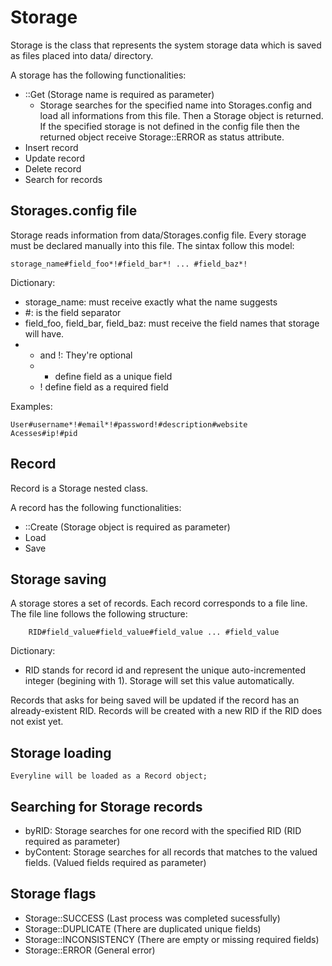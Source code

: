 # Storage

Storage is the class that represents the system storage data which is saved as files placed into data/ directory.

A storage has the following functionalities:
  - ::Get (Storage name is required as parameter)
    - Storage searches for the specified name into Storages.config and load all informations from this file. Then a Storage object is returned. If the specified storage is not defined in the config file then the returned object receive Storage::ERROR as status attribute. 
  - Insert record
  - Update record
  - Delete record
  - Search for records

## Storages.config file

Storage reads information from data/Storages.config file. Every storage must be declared manually into this file. The sintax follow this model:
```
storage_name#field_foo*!#field_bar*! ... #field_baz*!
```

Dictionary:
  - storage_name: must receive exactly what the name suggests
  - #: is the field separator
  - field_foo, field_bar, field_baz: must receive the field names that storage will have.
  - * and !: They're optional
    - * define field as a unique field
    - ! define field as a required field

Examples:

```
User#username*!#email*!#password!#description#website
Acesses#ip!#pid

```

## Record

Record is a Storage nested class.

A record has the following functionalities:
  - ::Create (Storage object is required as parameter)
  - Load
  - Save

## Storage saving

A storage stores a set of records. Each record corresponds to a file line. The file line follows the following structure:
```
	RID#field_value#field_value#field_value ... #field_value
```

Dictionary:
  - RID stands for record id and represent the unique auto-incremented integer (begining with 1). Storage will set this value automatically.

Records that asks for being saved will be updated if the record has an already-existent RID. 
Records will be created with a new RID if the RID does not exist yet.

## Storage loading
	Everyline will be loaded as a Record object;

## Searching for Storage records
  - byRID: Storage searches for one record with the specified RID (RID required as parameter)
  - byContent: Storage searches for all records that matches to the valued fields. (Valued fields required as parameter)

## Storage flags
  - Storage::SUCCESS (Last process was completed sucessfully)
  - Storage::DUPLICATE (There are duplicated unique fields)
  - Storage::INCONSISTENCY (There are empty or missing required fields) 
  - Storage::ERROR (General error)
